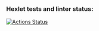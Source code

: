 ### Hexlet tests and linter status:
[![Actions Status](https://github.com/Novierre/python-project-lvl1/workflows/hexlet-check/badge.svg)](https://github.com/Novierre/python-project-lvl1/actions)